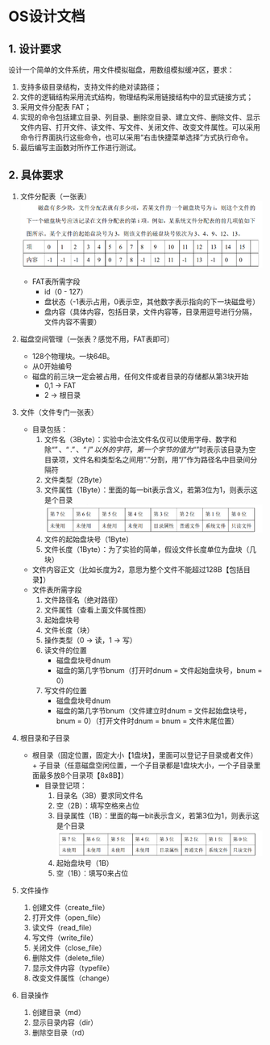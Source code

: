 # OS设计文档

## 1. 设计要求
设计一个简单的文件系统，用文件模拟磁盘，用数组模拟缓冲区，要求：
1.  支持多级目录结构，支持文件的绝对读路径；
2.  文件的逻辑结构采用流式结构，物理结构采用链接结构中的显式链接方式；
3.  采用文件分配表 FAT；
4.  实现的命令包括建立目录、列目录、删除空目录、建立文件、删除文件、显示文件内容、打开文件、读文件、写文件、关闭文件、改变文件属性。可以采用命令行界面执行这些命令，也可以采用“右击快捷菜单选择”方式执行命令。
5.  最后编写主函数对所作工作进行测试。

## 2. 具体要求
1. 文件分配表（一张表）
   ![FAT1.png](img/FAT1.png)
    - FAT表所需字段
       - id（0 - 127）
       - 盘状态（-1表示占用，0表示空，其他数字表示指向的下一块磁盘号）
       - 盘内容（具体内容，包括目录，文件内容等，目录用逗号进行分隔，文件内容不需要）
   
2. 磁盘空间管理（一张表？感觉不用，FAT表即可）
    - 128个物理块。一块64B。
    - 从0开始编号
    - 磁盘的前三块一定会被占用，任何文件或者目录的存储都从第3块开始
      - 0,1 -> FAT
      - 2 -> 根目录

3. 文件（文件专门一张表）
   - 目录包括：
     1. 文件名（3Byte）：实验中合法文件名仅可以使用字母、数字和除“$”、“.”、“/”以外 的字符，第一个字节的值为“$”时表示该目录为空目录项，文件名和类型名之间用“.”分割，用“/”作为路径名中目录间分隔符
     2. 文件类型（2Byte）
     3. 文件属性（1Byte）：里面的每一bit表示含义，若第3位为1，则表示这是个目录
        ![catalog1.png](img/catalog1.png)
     4. 文件的起始盘块号（1Byte）
     5. 文件长度（1Byte）：为了实验的简单，假设文件长度单位为盘块（几块）
   - 文件内容正文（比如长度为2，意思为整个文件不能超过128B【包括目录】）
   - 文件表所需字段
     1. 文件路径名（绝对路径）
     2. 文件属性（查看上面文件属性图）
     3. 起始盘块号
     4. 文件长度（块）
     5. 操作类型（0 -> 读，1 -> 写）
     6. 读文件的位置
         - 磁盘盘块号dnum
         - 磁盘的第几字节bnum（打开时dnum = 文件起始盘块号，bnum = 0）
     7. 写文件的位置
         - 磁盘盘块号dnum
         - 磁盘的第几字节bnum（文件建立时dnum = 文件起始盘块号，bnum = 0）（打开文件时dnum = bnum = 文件末尾位置）
   
4. 根目录和子目录
   - 根目录（固定位置，固定大小【1盘块】，里面可以登记子目录或者文件） + 子目录（任意磁盘空闲位置，一个子目录都是1盘块大小，一个子目录里面最多放8个目录项【8x8B】）
       - 目录登记项：
           1. 目录名（3B）要求同文件名
           2. 空（2B）：填写空格来占位
           3. 目录属性（1B）：里面的每一bit表示含义，若第3位为1，则表示这是个目录
                ![catalog1.png](img/catalog1.png)
           4. 起始盘块号（1B）
           5. 空（1B）：填写0来占位

5. 文件操作
   1. 创建文件（create_file）
   2. 打开文件（open_file）
   3. 读文件（read_file）
   4. 写文件（write_file）
   5. 关闭文件（close_file）
   6. 删除文件（delete_file）
   7. 显示文件内容（typefile）
   8. 改变文件属性（change）

6. 目录操作
   1. 创建目录（md）
   2. 显示目录内容（dir）
   3. 删除空目录（rd）



